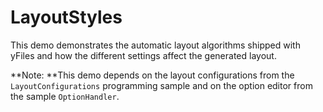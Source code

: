 # LayoutStyles

This demo demonstrates the automatic layout algorithms shipped with yFiles
      and how the different settings affect the generated layout.
        
**Note: **This demo depends on the layout configurations from the `LayoutConfigurations`
      programming sample and on the option editor from the sample `OptionHandler`.
